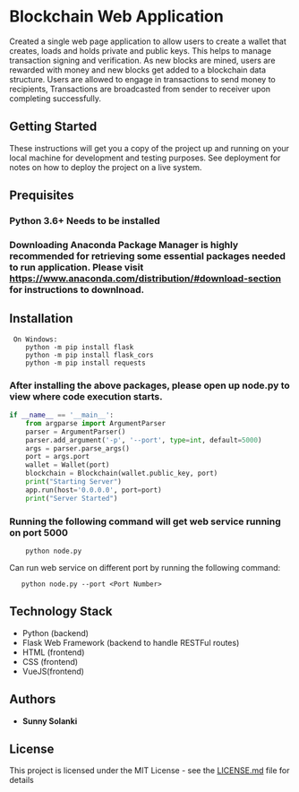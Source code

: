 # Blockchain Web Application

Created a single web page application to allow users to create a wallet that creates, loads and holds private and public keys. This helps to manage transaction signing and verification. 
As new blocks are mined, users are rewarded with money and new blocks get added to a blockchain data structure. Users are allowed to engage in transactions to send money to recipients, Transactions are broadcasted from sender to receiver upon completing successfully. 

 ## Getting Started
 These instructions will get you a copy of the project up and running on your local machine for development and testing purposes. See deployment for notes on how to deploy the project on a live system.
 
## Prequisites
### Python 3.6+ Needs to be installed
### Downloading Anaconda Package Manager is highly recommended for retrieving some essential packages needed to run application. Please visit <https://www.anaconda.com/distribution/#download-section> for instructions to downlnoad.

## Installation 
```
 On Windows:
    python -m pip install flask
    python -m pip install flask_cors
    python -m pip install requests
 ```
### After installing the above packages, please open up node.py to view where code execution starts. 
```python
if __name__ == '__main__':
    from argparse import ArgumentParser
    parser = ArgumentParser()
    parser.add_argument('-p', '--port', type=int, default=5000)
    args = parser.parse_args()
    port = args.port
    wallet = Wallet(port)
    blockchain = Blockchain(wallet.public_key, port)
    print("Starting Server")
    app.run(host='0.0.0.0', port=port)
    print("Server Started")
```

### Running the following command will get web service running on port 5000
```
    python node.py
```
Can run web service on different port by running the following command:
```
   python node.py --port <Port Number> 
```

## Technology Stack
* Python (backend)
* Flask Web Framework (backend to handle RESTFul routes)
* HTML (frontend)
* CSS (frontend)
* VueJS(frontend)

## Authors

* **Sunny Solanki**

## License

This project is licensed under the MIT License - see the [LICENSE.md](LICENSE.md) file for details
